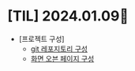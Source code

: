 # [TIL] 2024.01.09📒

* [프로젝트 구성]
  * [git 레포지토리 구성](https://github.com/f-lab-edu/melody-market)
  * [화면 오븐 페이지 구성](https://ovenapp.io/project/QRxPvZWlaH4D6fHqZZSQRSxJp4UWsMvi#WcRRp)
